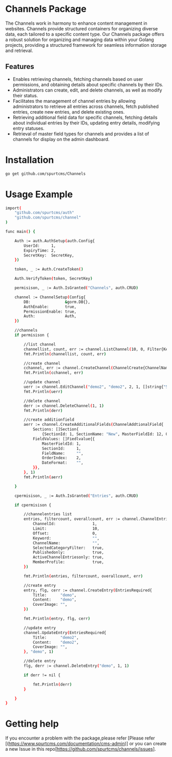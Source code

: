 # Channels Package

The Channels work in harmony to enhance content management in websites. Channels provide structured containers for organizing diverse data, each tailored to a specific content type. Our Channels package offers a robust solution for organizing and managing data within your Golang projects, providing a structured framework for seamless information storage and retrieval.


## Features

- Enables retrieving channels, fetching channels based on user permissions, and obtaining details about specific channels by their IDs.  
- Administrators can create, edit, and delete channels, as well as modify their status.
- Facilitates the management of channel entries by allowing administrators to retrieve all entries across channels, fetch published entries, create new entries, and delete existing ones.
- Retrieving additional field data for specific channels, fetching details about individual entries by their IDs, updating entry details, modifying entry statuses.
- Retrieval of master field types for channels and provides a list of channels for display on the admin dashboard.



# Installation

``` bash
go get github.com/spurtcms/Channels
```


# Usage Example
``` bash
import(
	"github.com/spurtcms/auth"
	"github.com/spurtcms/channel"
)

func main() {

	Auth := auth.AuthSetup(auth.Config{
		UserId:     1,
		ExpiryTime: 2,
		SecretKey:  SecretKey,
	})

	token, _ := Auth.CreateToken()

	Auth.VerifyToken(token, SecretKey)

	permisison, _ := Auth.IsGranted("Channels", auth.CRUD)

	channel := ChannelSetup(Config{
		DB:               &gorm.DB{},
		AuthEnable:       true,
		PermissionEnable: true,
		Auth:             Auth,
	})

	//channels
	if permisison {

		//list channel
		channellist, count, err := channel.ListChannel(10, 0, Filter{Keyword: ""}, true, true)
		fmt.Println(channellist, count, err)

		//create channel
		cchannel, err := channel.CreateChannel(ChannelCreate{ChannelName: "demo", ChannelDescription: "demo", CategoryIds: []string{"56,77"}, CreatedBy: 1})
		fmt.Println(cchannel, err)

		//update channel
		uerr := channel.EditChannel("demo2", "demo2", 2, 1, []string{"55,44"})
		fmt.Println(uerr)

		//delete channel
		derr := channel.DeleteChannel(1, 1)
		fmt.Println(derr)

		//create additionfield
		aerr := channel.CreateAdditionalFields(ChannelAddtionalField{
			Sections: []Section{
				{SectionId: 1, SectionName: "New", MasterFieldId: 12, OrderIndex: 1}},
			FieldValues: []Fiedlvalue{{
				MasterFieldId: 1,
				SectionId:     1,
				FieldName:     "",
				OrderIndex:    2,
				DateFormat:    "",
			}},
		}, 1)
		fmt.Println(aerr)

	}

	cpermisison, _ := Auth.IsGranted("Entries", auth.CRUD)

	if cpermisison {

		//channelentries list
		entries, filtercount, overallcount, err := channel.ChannelEntriesList(Entries{
			ChannelId:                1,
			Limit:                    10,
			Offset:                   0,
			Keyword:                  "",
			ChannelName:              "",
			SelectedCategoryFilter:   true,
			Publishedonly:            true,
			ActiveChannelEntriesonly: true,
			MemberProfile:            true,
		})

		fmt.Println(entries, filtercount, overallcount, err)

		//create entry
		entry, flg, cerr := channel.CreateEntry(EntriesRequired{
			Title:      "demo",
			Content:    "demo",
			CoverImage: "",
		})

		fmt.Println(entry, flg, cerr)

		//update entry
		channel.UpdateEntry(EntriesRequired{
			Title:      "demo2",
			Content:    "demo2",
			CoverImage: "",
		}, "demo", 1)

		//delete entry
		flg, derr := channel.DeleteEntry("demo", 1, 1)

		if derr != nil {

			fmt.Println(derr)
		}

	}
}

```




# Getting help
If you encounter a problem with the package,please refer [Please refer [(https://www.spurtcms.com/documentation/cms-admin)] or you can create a new Issue in this repo[https://github.com/spurtcms/channels/issues]. 
